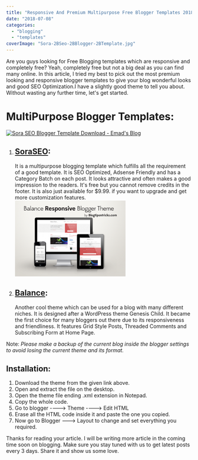 ```yaml
---
title: "Responsive And Premium Multipurpose Free Blogger Templates 2018 [Free]"
date: "2018-07-08"
categories: 
  - "blogging"
  - "templates"
coverImage: "Sora-2BSeo-2BBlogger-2BTemplate.jpg"
---
```


Are you guys looking for Free Blogging templates which are responsive and completely free? Yeah, completely free but not a big deal as you can find many online. In this article, I tried my best to pick out the most premium looking and responsive blogger templates to give your blog wonderful looks and good SEO Optimization.I have a slightly good theme to tell you about. Without wasting any further time, let's get started.

# MultiPurpose Blogger Templates:

[![Sora SEO Blogger Template Download - Emad's Blog](/posts/2018/07/images/Sora-2BSeo-2BBlogger-2BTemplate-300x210.jpg)](https://sastaeinstein.com/wp-content/uploads/2018/07/Sora-2BSeo-2BBlogger-2BTemplate.jpg)

1. ## **[SoraSEO](https://www.soratemplates.com/2017/04/sora-seo-blogger-templates.html):**
    
    It is a multipurpose blogging template which fulfills all the requirement of a good template. It is SEO Optimized, Adsense Friendly and has a Category Batch on each post. It looks attractive and often makes a good impression to the readers. It's free but you cannot remove credits in the footer. It is also just available for $9.99. if you want to upgrade and get more customization features.[![Balance SEO Template Blogger - Emad's Blog](images/balance-responsive-blogger-templates-300x205.png)](https://sastaeinstein.com/wp-content/uploads/2018/07/balance-responsive-blogger-templates.png)
2. ## **[Balance](http://www.blogtipsntricks.com/2013/03/balance-free-responsive-blogger-theme.html):**
    
    Another cool theme which can be used for a blog with many different niches. It is designed after a WordPress theme Genesis Child. It became the first choice for many bloggers out there due to its responsiveness and friendliness. It features Grid Style Posts, Threaded Comments and Subscribing Form at Home Page.

Note: _Please make a backup of the current blog inside the blogger settings to avoid losing the current theme and its format._

## Installation:

1. Download the theme from the given link above.
2. Open and extract the file on the desktop.
3. Open the theme file ending .xml extension in Notepad.
4. Copy the whole code.
5. Go to blogger ----> Theme ----> Edit HTML
6. Erase all the HTML code inside it and paste the one you copied.
7. Now go to Blogger ---> Layout to change and set everything you required.

Thanks for reading your article. I will be writing more article in the coming time soon on blogging. Make sure you stay tuned with us to get latest posts every 3 days. Share it and show us some love.
